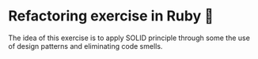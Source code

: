 # Refactoring exercise in Ruby 🧹

The idea of this exercise is to apply SOLID principle through some the use of design patterns and eliminating code smells.
